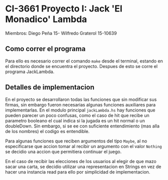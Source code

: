 # CI-3661 Proyecto I: Jack 'El Monadico' Lambda
Miembros: 
Diego Peña 15-
Wilfredo Graterol 15-10639

## Como correr el programa
Para ello es necesario correr el comando `make` desde el terminal, estando en el directorio donde se encuentra el proyecto. Despues de esto se corre el programa JackLambda.

## Detalles de implementacion
En el proyecto se desarrollaron todas las funciones que sin modificar sus firmas, sin embargo fueron necesarias algunas funciones auxiliares para implementarlas. En el modulo principal `jackLambda.hs` hay funciones que pueden parecer un poco confusas, como el caso de hit que recibe un parametro booleano el cual indica si la jugada es un hit normal o un doubleDown. Sin embargo, si se ee con suficiente entendimiento (mas alla de los nombres) el codigo es entendible. 

Para algunas funciones que reciben argumentos del tipo `Maybe`, al no especificarse que accion tomar al recibir un argumento con el valor `Nothing` se decidio una accion que permitiera continuar el juego.

En el caso de recibir las elecciones de los usuarios al elegir de que mazo sacar una carta, se decidio utilizar una representacion en Strings en vez de hacer una instancia read para ello por simplicidad de implementacion.